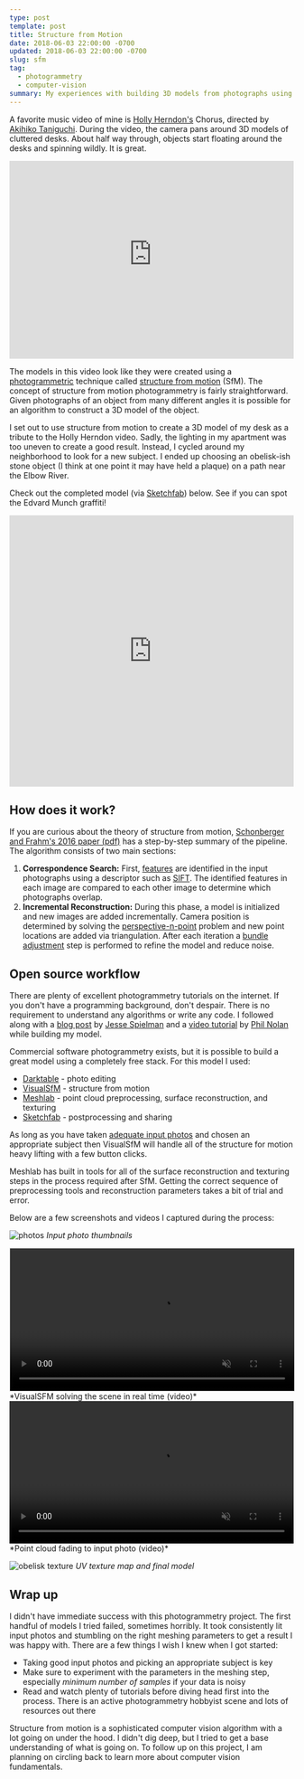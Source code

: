 ```yaml
---
type: post
template: post
title: Structure from Motion
date: 2018-06-03 22:00:00 -0700
updated: 2018-06-03 22:00:00 -0700
slug: sfm
tag:
  - photogrammetry
  - computer-vision
summary: My experiences with building 3D models from photographs using the Structure from Motion pipeline.
---
```


A favorite music video of mine is [Holly Herndon's][holly] Chorus,
directed by [Akihiko Taniguchi][director]. During the video, the camera
pans around 3D models of cluttered desks. About half way
through, objects start floating around the desks and spinning wildly. It is great.

<p> <iframe width="640" height="350" style="max-width: 100%"
src="https://www.youtube-nocookie.com/embed/nHujh3yA3BE"
frameborder="0" allow="autoplay; encrypted-media"
allowfullscreen></iframe> </p>

The models in this video look like they were created using a
[photogrammetric][wiki] technique called [structure from motion][sfm]
(SfM). The concept of structure from motion photogrammetry is fairly
straightforward. Given photographs of an object from many different
angles it is possible for an algorithm to construct a 3D model of the
object.

I set out to use structure from motion to create a 3D model of my desk
as a tribute to the Holly Herndon video. Sadly, the lighting in my
apartment was too uneven to create a good result. Instead, I cycled
around my neighborhood to look for a new subject. I ended up choosing
an obelisk-ish stone object (I think at one point it may have held a
plaque) on a path near the Elbow River.

Check out the completed model (via [Sketchfab][sketchfab]) below. See
if you can spot the Edvard Munch graffiti!

<p><iframe width="640" height="480" style="max-width: 100%" src="https://sketchfab.com/models/8d5b6290f295463dbc3dc4d135076014/embed?preload=1" frameborder="0" allowvr allowfullscreen mozallowfullscreen="true" webkitallowfullscreen="true" onmousewheel=""></iframe></p>

## How does it work?

If you are curious about the theory of structure from motion,
[Schonberger and Frahm's 2016 paper (pdf)][sfm-revisited] has a
step-by-step summary of the pipeline. The algorithm consists of two
main sections:

1. **Correspondence Search:** First, [features][feature] are
   identified in the input photographs using a descriptor such as
   [SIFT][sift]. The identified features in each image are compared to
   each other image to determine which photographs overlap.
2. **Incremental Reconstruction:** During this phase, a model is
   initialized and new images are added incrementally. Camera position
   is determined by solving the [perspective-n-point][pnp] problem and
   new point locations are added via triangulation. After each
   iteration a [bundle adjustment][ba] step is performed to refine the
   model and reduce noise.

## Open source workflow

There are plenty of excellent photogrammetry tutorials on the
internet. If you don't have a programming background, don't
despair. There is no requirement to understand any algorithms or write
any code. I followed along with a [blog post][tutorial] by [Jesse
Spielman][heavyimage] and a [video tutorial][vid] by [Phil
Nolan][phil] while building my model.

Commercial software photogrammetry exists, but it is possible to build
a great model using a completely free stack. For this model I used:

- [Darktable][darktable] - photo editing
- [VisualSfM][vsfm] - structure from motion
- [Meshlab][meshlab] - point cloud preprocessing, surface
reconstruction, and texturing
- [Sketchfab][sketchfab] - postprocessing and sharing

As long as you have taken [adequate input photos][tested] and chosen
an appropriate subject then VisualSfM will handle all of the structure
for motion heavy lifting with a few button clicks.

Meshlab has built in tools for all of the surface reconstruction and
texturing steps in the process required after SfM. Getting the correct
sequence of preprocessing tools and reconstruction parameters takes a
bit of trial and error.

Below are a few screenshots and videos I captured during the process:

![photos][obelisk-img]
*Input photo thumbnails*

<video src="/images/sfm/sfm.webm" loop autobuffer autoplay controls muted style="max-width:100%; border:1px solid #e1e1e1;" width="600">
Sorry, your browser doesn't support html5 videos =(
</video>
*VisualSFM solving the scene in real time (video)*

<video src="/images/sfm/obelisk-fade.webm" loop autobuffer autoplay controls muted style="max-width:100%" width="600">
Sorry, your browser doesn't support html5 videos =(
</video>
*Point cloud fading to input photo (video)*

![obelisk texture][texture-img]
*UV texture map and final model*

## Wrap up

I didn't have immediate success with this photogrammetry project. The
first handful of models I tried failed, sometimes horribly. It took
consistently lit input photos and stumbling on the right meshing
parameters to get a result I was happy with. There are a few things I
wish I knew when I got started:

- Taking good input photos and picking an appropriate subject is key
- Make sure to experiment with the parameters in the meshing step,
  especially *minimum number of samples* if your data is noisy
- Read and watch plenty of tutorials before diving head first into the
  process. There is an active photogrammetry hobbyist scene and lots
  of resources out there

Structure from motion is a sophisticated computer vision algorithm
with a lot going on under the hood. I didn't dig deep, but I tried to
get a base understanding of what is going on. To follow up on this
project, I am planning on circling back to learn more about computer
vision fundamentals.

[holly]: http://www.hollyherndon.com/
[director]: http://okikata.org/
[wiki]: https://en.wikipedia.org/wiki/Photogrammetry
[sfm]: https://en.wikipedia.org/wiki/Structure_from_motion
[sketchfab]: https://sketchfab.com/
[sfm-revisited]: https://demuc.de/papers/schoenberger2016sfm.pdf
[feature]: https://en.wikipedia.org/wiki/Feature_(computer_vision)
[sift]: https://en.wikipedia.org/wiki/Scale-invariant_feature_transform
[pnp]: https://en.wikipedia.org/wiki/Perspective-n-Point
[ba]: https://en.wikipedia.org/wiki/Bundle_adjustment
[darktable]: https://www.darktable.org/
[tutorial]: http://wedidstuff.heavyimage.com/index.php/2013/07/12/open-source-photogrammetry-workflow/
[heavyimage]: http://www.heavyimage.com/
[phil]: http://philnolan3d.com/
[vid]: https://youtu.be/D6eqW6yk50k
[tested]: http://www.tested.com/art/makers/460142-art-photogrammetry-how-take-your-photos/
[vsfm]: http://ccwu.me/vsfm/
[meshlab]: http://www.meshlab.net/

[obelisk-img]: /images/sfm/obelisk-thumbnails.png
[texture-img]: /images/sfm/obelisk-texture.png
